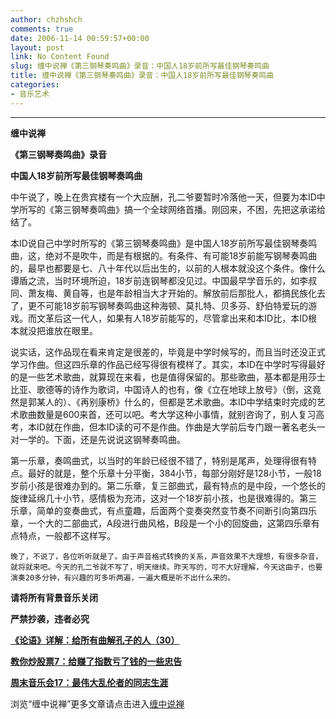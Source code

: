 ```yaml
---
author: chzhshch
comments: true
date: 2006-11-14 00:59:57+00:00
layout: post
link: No Content Found
slug: 缠中说禅《第三钢琴奏鸣曲》录音：中国人18岁前所写最佳钢琴奏鸣曲
title: 缠中说禅《第三钢琴奏鸣曲》录音：中国人18岁前所写最佳钢琴奏鸣曲
categories:
- 音乐艺术
---
```


			

**                         **

**缠中说禅**

**《第三钢琴奏鸣曲》录音**

**中国人18岁前所写最佳钢琴奏鸣曲**

                                               

   中午说了，晚上在贵宾楼有一个大应酬，孔二爷要暂时冷落他一天，但要为本ID中学所写的《第三钢琴奏鸣曲》搞一个全球网络首播。刚回来，不困，先把这承诺给结了。

   本ID说自己中学时所写的《第三钢琴奏鸣曲》是中国人18岁前所写最佳钢琴奏鸣曲，这，绝对不是吹牛，而是有根据的。有条件、有可能18岁前能写钢琴奏鸣曲的，最早也都要是七、八十年代以后出生的，以前的人根本就没这个条件。像什么谭盾之流，当时环境所迫，18岁前连钢琴都没见过。中国最早学音乐的，如李叔同、萧友梅、黄自等，也是年龄相当大才开始的。解放前后那批人，都搞民族化去了，更不可能18岁前写钢琴奏鸣曲这种海顿、莫扎特、贝多芬、舒伯特爱玩的游戏。而文革后这一代人，如果有人18岁前能写的，尽管拿出来和本ID比，本ID根本就没把谁放在眼里。

   说实话，这作品现在看来肯定是很差的，毕竟是中学时候写的，而且当时还没正式学习作曲。但这四乐章的作品已经写得很有模样了。其实，本ID在中学时写得最好的是一些艺术歌曲，就算现在来看，也是值得保留的。那些歌曲，基本都是用莎士比亚、歌德等的诗作为歌词，中国诗人的也有，像《立在地球上放号》（倒，这竟然是郭某人的）、《再别康桥》什么的，但都是艺术歌曲。本ID中学结束时完成的艺术歌曲数量是600来首，还可以吧。考大学这种小事情，就别咨询了，别人复习高考，本ID就在作曲，但本ID读的可不是作曲。作曲是大学前后专门跟一著名老头一对一学的。下面，还是先说说这钢琴奏鸣曲。

   第一乐章，奏鸣曲式，以当时的年龄已经很不错了，特别是尾声，处理得很有特点。最好的就是，整个乐章十分平衡，384小节，每部分刚好是128小节，一般18岁前小孩是很难办到的。第二乐章，复三部曲式，最有特点的是中段，一个悠长的旋律延绵几十小节，感情极为充沛，这对一个18岁前小孩，也是很难得的。第三乐章，简单的变奏曲式，有点童趣，后面两个变奏突然变节奏不间断引向第四乐章，一个大的二部曲式，A段进行曲风格，B段是一个小的回旋曲，这第四乐章有点特点，一般都不这样写。

    晚了，不说了，各位听听就是了。由于声音格式转换的关系，声音效果不大理想，有很多杂音，就将就来吧。今天的孔二爷就不写了，明天继续。昨天写的，可不大好理解，今天这曲子，也要演奏20多分钟，有兴趣的可多听两遍，一遍大概是听不出什么来的。

**请将所有背景音乐关闭**

**严禁抄袭，违者必究**

[**《论语》详解：给所有曲解孔子的人（30）**](http://blog.sina.com.cn/u/486e105c01000757)

[**教你炒股票7：给赚了指数亏了钱的一些忠告**](http://blog.sina.com.cn/u/486e105c0100075q)

[**周末音乐会17：最伟大乱伦者的同志生涯**](http://blog.sina.com.cn/u/486e105c01000772)

[](http://blog.sina.com.cn/u/486e105c010006sw)

浏览“缠中说禅”更多文章请点击进入[缠中说禅](http://blog.sina.com.cn/m/chzhshch)
